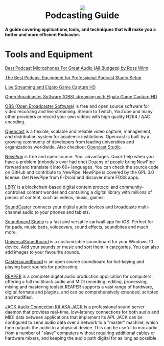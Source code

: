 <h1 align="center">
 <img src="https://user-images.githubusercontent.com/45159366/92158316-8f3fc600-ede0-11ea-97d0-360b04cc1300.png">
  <br />
  Podcasting Guide
</h1>

#### A guide covering applications,tools, and techniques that will make you a better and more efficient Podcaster.

# Tools and Equipment

[Best Podcast Microphones For Great Audio (All Budgets) by Ross Winn](https://www.podcastinsights.com/best-podcast-microphones/)

[The Best Podcast Equipment for Professional Podcast Studio Setup](https://www.omnicoreagency.com/best-podcast-equipment/)

[Live Streaming and Elgato Game Capture HD](https://help.elgato.com/hc/en-us/articles/360028235691-Live-Streaming-and-Elgato-Game-Capture-HD)

[Open Broadcaster Software (OBS) streaming with Elgato Game Capture HD](https://help.elgato.com/hc/en-us/articles/360027953632-Open-Broadcaster-Software-OBS-streaming-with-Elgato-Game-Capture-HD)

[OBS (Open Broadcaster Software)](https://obsproject.com/) is free and open source software for video recording and live streaming. Stream to Twitch, YouTube and many other providers or record your own videos with high quality H264 / AAC encoding.

[Opencast](https://opencast.org/) is a flexible, scalable and reliable video capture, management, and distribution system for academic institutions. Opencast is built by a growing community of developers from leading universities and organizations worldwide. Also checkout [Opencast Studio](https://studio.opencast.org/).

[NewPipe](https://newpipe.schabi.org/) is free and open source. Your advantages. Quick help when you have a problem (nobody's ever had one) Dozens of people bring NewPipe forward and translate it into 60+ languages. You can check the source code on GitHub and contribute to NewPipe. NewPipe is covered by the GPL 3.0 license. Get NewPipe from F-Droid and discover more FOSS apps.

[LBRY](https://lbry.com/) is a blockchain-based digital content protocol and community-controlled content wonderland containing a digital library with millions of pieces of content, such as videos, music, games.

[SoundCaster](https://audiofusionsystems.com/soundcaster/) connects your digital audio devices and broadcasts multi-channel audio to your phones and tablets.

[Soundboard Studio](https://soundboardstudio.com/) is a fast and versatile cartwall app for iOS. Perfect for for pads, music beds, voiceovers, sound effects, soundbites and much more.

[UniversalSoundboard](https://github.com/dav-apps/UniversalSoundboard) is a customizable soundboard for your Windows 10 device. Add your sounds or music and sort them in categories. You can also add images to your favourite sounds.

[CastersoundBoard](https://github.com/covarianttensor/CasterSoundboard) is an open source soundboard for hot-keying and playing back sounds for podcasting.

[REAPER](https://www.reaper.fm/) is a complete digital audio production application for computers, offering a full multitrack audio and MIDI recording, editing, processing, mixing and mastering toolset.REAPER supports a vast range of hardware, digital formats and plugins, and can be comprehensively extended, scripted and modified. 

[JACK Audio Connection Kit AKA JACK](https://jackaudio.org/) is a professional sound server daemon that provides real-time, low-latency connections for both audio and MIDI data between applications that implement its API. JACK can be configured to send audio data over a network to a "master" machine, which then outputs the audio to a physical device. This can be useful to mix audio from a number of "slave" computers without requiring additional cables or hardware mixers, and keeping the audio path digital for as long as possible.

